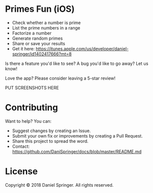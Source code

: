 # Primes Fun (iOS)
- Check whether a number is prime
- List the prime numbers in a range
- Factorize a number
- Generate random primes
- Share or save your results
- Get it here: https://itunes.apple.com/us/developer/daniel-springer/id1402417666?mt=8

Is there a feature you'd like to see? A bug you'd like to go away? Let us know!

Love the app? Please consider leaving a 5-star review!


PUT SCREENSHOTS HERE

# Contributing
Want to help? You can:
- Suggest changes by creating an Issue.
- Submit your own fix or improvements by creating a Pull Request.
- Share this project to spread the word.
- Contact: https://github.com/DaniSpringer/docs/blob/master/README.md

# License
Copyright © 2018 Daniel Springer. All rights reserved.
